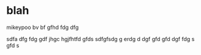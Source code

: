 # blah
mikeypoo
bv
bf 
 gfhd
 fdg
 dfg
 
  sdfa
  dfg
  fdg 
  gdf jhgc hgjfhtfd gfds sdfgfsdg
  g
  erdg
  d
  dgf
  gfd
  gfd
   dgf
   fdg s
   gfd s
   
   